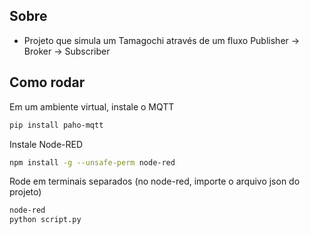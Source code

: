 ## Sobre
- Projeto que simula um Tamagochi através de um fluxo Publisher -> Broker -> Subscriber

## Como rodar

Em um ambiente virtual, instale o MQTT
```bash
pip install paho-mqtt
```
Instale Node-RED
```bash
npm install -g --unsafe-perm node-red
```
Rode em terminais separados (no node-red, importe o arquivo json do projeto)
```bash
node-red
python script.py
```
